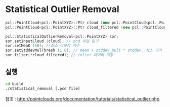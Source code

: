 # Statistical Outlier Removal

```cpp
pcl::PointCloud<pcl::PointXYZ>::Ptr cloud (new pcl::PointCloud<pcl::PointXYZ>); // pcd read
pcl::PointCloud<pcl::PointXYZ>::Ptr cloud_filtered (new pcl::PointCloud<pcl::PointXYZ>); // save inlier data
```

```cpp
pcl::StatisticalOutlierRemoval<pcl::PointXYZ> sor;
sor.setInputCloud (cloud); // pcd 파일 읽기
sor.setMeaK (50); //최소 이웃점 객수
sor.setStddevMulThresh (1.0); // mean + stddev_mult * stddev, 최소 거리
sor.filter(*cloud_filtered); // inlier 데이터 저장
```


## 실행

```bash
cd build
./statistical_removal [.pcd file]
```
참조 : http://pointclouds.org/documentation/tutorials/statistical_outlier.php

